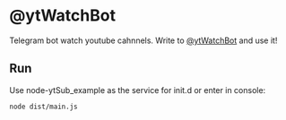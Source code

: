 @ytWatchBot
=======

Telegram bot watch youtube cahnnels.
Write to [@ytWatchBot](https://telegram.me/ytWatchBot) and use it!

Run
---
Use node-ytSub_example as the service for init.d or enter in console:

    node dist/main.js
